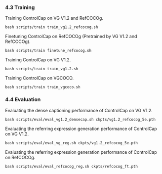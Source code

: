 ### 4.3 Training

Training ControlCap on VG V1.2 and RefCOCOg.
```
bash scripts/train train_vg1.2_refcocog.sh
```
Finetuning ControlCap on RefCOCOg (Pretrained by VG V1.2 and RefCOCOg).
```
bash scripts/train finetune_refcocog.sh
```
Training ControlCap on VG V1.2.
```
bash scripts/train train_vg1.2.sh
```
Training ControlCap on VGCOCO.
```
bash scripts/train train_vgcoco.sh
```

### 4.4 Evaluation
Evaluating the dense captioning performance of ControlCap on VG V1.2.
```
bash scripts/eval/eval_vg1.2_densecap.sh ckpts/vg1.2_refcocog_5e.pth
```
Evaluating the referring expression generation performance of ControlCap on VG V1.2.
```
bash scripts/eval/eval_vg_reg.sh ckpts/vg1.2_refcocog_5e.pth
```
Evaluating the referring expression generation performance of ControlCap on RefCOCOg.
```
bash scripts/eval/eval_refcocog_reg.sh ckpts/refcocog_ft.pth
```


